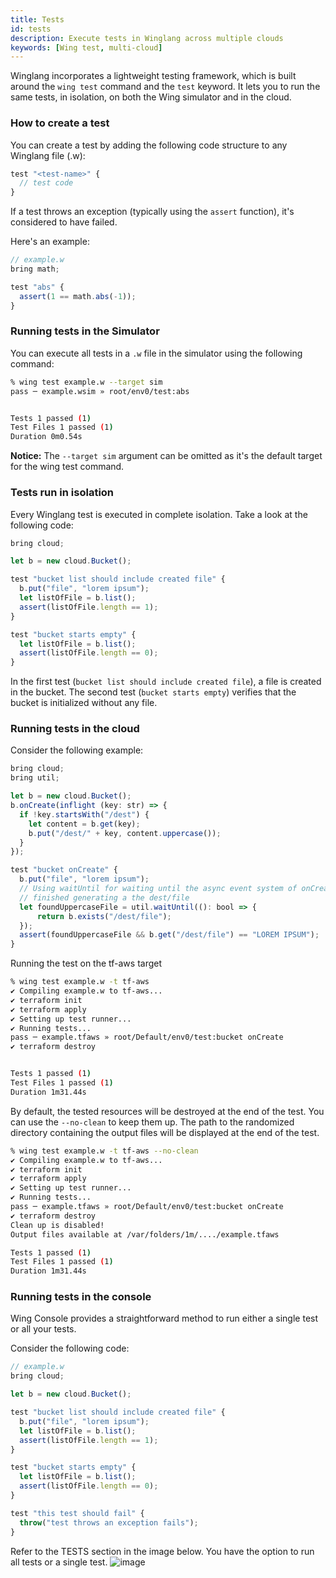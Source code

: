```yaml
---
title: Tests
id: tests
description: Execute tests in Winglang across multiple clouds
keywords: [Wing test, multi-cloud]
---
```


Winglang incorporates a lightweight testing framework, which is built around the `wing test` command and the `test` keyword. It lets you to run the same tests, in isolation, on both the Wing simulator and in the cloud.

### How to create a test

You can create a test by adding the following code structure to any Winglang file (.w):

```ts wing
test "<test-name>" {
  // test code
}
```

If a test throws an exception (typically using the `assert` function), it's considered to have failed.

Here's an example:

```ts playground
// example.w
bring math;

test "abs" {
  assert(1 == math.abs(-1));
}
```

### Running tests in the Simulator

You can execute all tests in a `.w` file in the simulator using the following command:

```sh
% wing test example.w --target sim
pass ─ example.wsim » root/env0/test:abs


Tests 1 passed (1)
Test Files 1 passed (1)
Duration 0m0.54s
```

**Notice:** The `--target sim` argument can be omitted as it's the default target for the wing test command.

### Tests run in isolation

Every Winglang test is executed in complete isolation. Take a look at the following code:

```ts playground
bring cloud;

let b = new cloud.Bucket();

test "bucket list should include created file" {
  b.put("file", "lorem ipsum");
  let listOfFile = b.list();
  assert(listOfFile.length == 1);
}

test "bucket starts empty" {
  let listOfFile = b.list();
  assert(listOfFile.length == 0);
}
```

In the first test (`bucket list should include created file`), a file is created in the bucket. The second test (`bucket starts empty`) verifies that the bucket is initialized without any file.

### Running tests in the cloud

Consider the following example:

```ts playground
bring cloud;
bring util;

let b = new cloud.Bucket();
b.onCreate(inflight (key: str) => {
  if !key.startsWith("/dest") {
    let content = b.get(key);
    b.put("/dest/" + key, content.uppercase());
  }
});

test "bucket onCreate" {
  b.put("file", "lorem ipsum");
  // Using waitUntil for waiting until the async event system of onCreate
  // finished generating a the dest/file
  let foundUppercaseFile = util.waitUntil((): bool => {
      return b.exists("/dest/file");
  });
  assert(foundUppercaseFile && b.get("/dest/file") == "LOREM IPSUM");
}

```

Running the test on the tf-aws target

```sh
% wing test example.w -t tf-aws
✔ Compiling example.w to tf-aws...
✔ terraform init
✔ terraform apply
✔ Setting up test runner...
✔ Running tests...
pass ─ example.tfaws » root/Default/env0/test:bucket onCreate
✔ terraform destroy


Tests 1 passed (1)
Test Files 1 passed (1)
Duration 1m31.44s
```

By default, the tested resources will be destroyed at the end of the test. You can use the `--no-clean` to keep them up. The path to the randomized directory containing the output files will be displayed at the end of the test.

```sh
% wing test example.w -t tf-aws --no-clean
✔ Compiling example.w to tf-aws...
✔ terraform init
✔ terraform apply
✔ Setting up test runner...
✔ Running tests...
pass ─ example.tfaws » root/Default/env0/test:bucket onCreate
✔ terraform destroy
Clean up is disabled!
Output files available at /var/folders/1m/..../example.tfaws

Tests 1 passed (1)
Test Files 1 passed (1)
Duration 1m31.44s
```

### Running tests in the console

Wing Console provides a straightforward method to run either a single test or all your tests.

Consider the following code:

```ts playground
// example.w
bring cloud;

let b = new cloud.Bucket();

test "bucket list should include created file" {
  b.put("file", "lorem ipsum");
  let listOfFile = b.list();
  assert(listOfFile.length == 1);
}

test "bucket starts empty" {
  let listOfFile = b.list();
  assert(listOfFile.length == 0);
}

test "this test should fail" {
  throw("test throws an exception fails");
}
```

Refer to the TESTS section in the image below. You have the option to run all tests or a single test.
![image](https://github.com/winglang/wing/assets/1727147/7d5ebc00-9316-41d1-9a3c-0e28e195d077)
